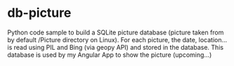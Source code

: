 # db-picture
Python code sample to build a SQLite picture database (picture taken from by default /Picture directory on Linux).
For each picture, the date, location... is read using PIL and Bing (via geopy API) and stored in the database.
This database is used by my Angular App to show the picture (upcoming...)
